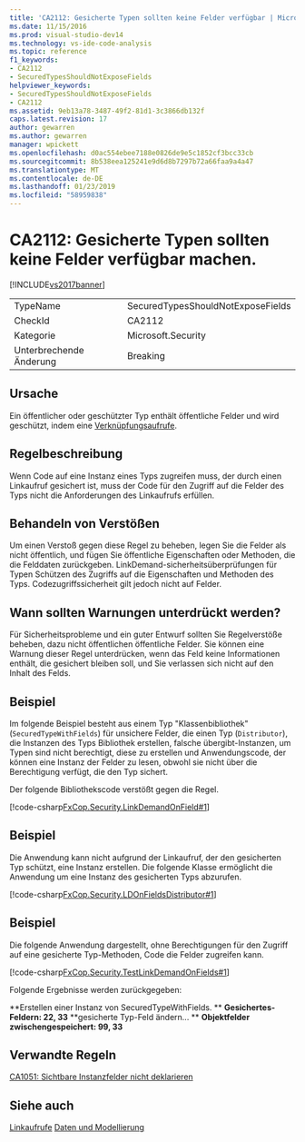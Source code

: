 ```yaml
---
title: 'CA2112: Gesicherte Typen sollten keine Felder verfügbar | Microsoft-Dokumentation'
ms.date: 11/15/2016
ms.prod: visual-studio-dev14
ms.technology: vs-ide-code-analysis
ms.topic: reference
f1_keywords:
- CA2112
- SecuredTypesShouldNotExposeFields
helpviewer_keywords:
- SecuredTypesShouldNotExposeFields
- CA2112
ms.assetid: 9eb13a78-3487-49f2-81d1-3c3866db132f
caps.latest.revision: 17
author: gewarren
ms.author: gewarren
manager: wpickett
ms.openlocfilehash: d0ac554ebee7188e0826de9e5c1852cf3bcc33cb
ms.sourcegitcommit: 8b538eea125241e9d6d8b7297b72a66faa9a4a47
ms.translationtype: MT
ms.contentlocale: de-DE
ms.lasthandoff: 01/23/2019
ms.locfileid: "58959838"
---
```

# <a name="ca2112-secured-types-should-not-expose-fields"></a>CA2112: Gesicherte Typen sollten keine Felder verfügbar machen.
[!INCLUDE[vs2017banner](../includes/vs2017banner.md)]

|||
|-|-|
|TypeName|SecuredTypesShouldNotExposeFields|
|CheckId|CA2112|
|Kategorie|Microsoft.Security|
|Unterbrechende Änderung|Breaking|

## <a name="cause"></a>Ursache
 Ein öffentlicher oder geschützter Typ enthält öffentliche Felder und wird geschützt, indem eine [Verknüpfungsaufrufe](http://msdn.microsoft.com/library/a33fd5f9-2de9-4653-a4f0-d9df25082c4d).

## <a name="rule-description"></a>Regelbeschreibung
 Wenn Code auf eine Instanz eines Typs zugreifen muss, der durch einen Linkaufruf gesichert ist, muss der Code für den Zugriff auf die Felder des Typs nicht die Anforderungen des Linkaufrufs erfüllen.

## <a name="how-to-fix-violations"></a>Behandeln von Verstößen
 Um einen Verstoß gegen diese Regel zu beheben, legen Sie die Felder als nicht öffentlich, und fügen Sie öffentliche Eigenschaften oder Methoden, die die Felddaten zurückgeben. LinkDemand-sicherheitsüberprüfungen für Typen Schützen des Zugriffs auf die Eigenschaften und Methoden des Typs. Codezugriffssicherheit gilt jedoch nicht auf Felder.

## <a name="when-to-suppress-warnings"></a>Wann sollten Warnungen unterdrückt werden?
 Für Sicherheitsprobleme und ein guter Entwurf sollten Sie Regelverstöße beheben, dazu nicht öffentlichen öffentliche Felder. Sie können eine Warnung dieser Regel unterdrücken, wenn das Feld keine Informationen enthält, die gesichert bleiben soll, und Sie verlassen sich nicht auf den Inhalt des Felds.

## <a name="example"></a>Beispiel
 Im folgende Beispiel besteht aus einem Typ "Klassenbibliothek" (`SecuredTypeWithFields`) für unsichere Felder, die einen Typ (`Distributor`), die Instanzen des Typs Bibliothek erstellen, falsche übergibt-Instanzen, um Typen sind nicht berechtigt, diese zu erstellen und Anwendungscode, der können eine Instanz der Felder zu lesen, obwohl sie nicht über die Berechtigung verfügt, die den Typ sichert.

 Der folgende Bibliothekscode verstößt gegen die Regel.

 [!code-csharp[FxCop.Security.LinkDemandOnField#1](../snippets/csharp/VS_Snippets_CodeAnalysis/FxCop.Security.LinkDemandOnField/cs/FxCop.Security.LinkDemandOnField.cs#1)]

## <a name="example"></a>Beispiel
 Die Anwendung kann nicht aufgrund der Linkaufruf, der den gesicherten Typ schützt, eine Instanz erstellen. Die folgende Klasse ermöglicht die Anwendung um eine Instanz des gesicherten Typs abzurufen.

 [!code-csharp[FxCop.Security.LDOnFieldsDistributor#1](../snippets/csharp/VS_Snippets_CodeAnalysis/FxCop.Security.LDOnFieldsDistributor/cs/FxCop.Security.LDOnFieldsDistributor.cs#1)]

## <a name="example"></a>Beispiel
 Die folgende Anwendung dargestellt, ohne Berechtigungen für den Zugriff auf eine gesicherte Typ-Methoden, Code die Felder zugreifen kann.

 [!code-csharp[FxCop.Security.TestLinkDemandOnFields#1](../snippets/csharp/VS_Snippets_CodeAnalysis/FxCop.Security.TestLinkDemandOnFields/cs/FxCop.Security.TestLinkDemandOnFields.cs#1)]

 Folgende Ergebnisse werden zurückgegeben:

 **Erstellen einer Instanz von SecuredTypeWithFields. ** 
 **Gesichertes-Feldern: 22, 33**
**gesicherte Typ-Feld ändern... ** 
 **Objektfelder zwischengespeichert: 99, 33**
## <a name="related-rules"></a>Verwandte Regeln
 [CA1051: Sichtbare Instanzfelder nicht deklarieren](../code-quality/ca1051-do-not-declare-visible-instance-fields.md)

## <a name="see-also"></a>Siehe auch
 [Linkaufrufe](http://msdn.microsoft.com/library/a33fd5f9-2de9-4653-a4f0-d9df25082c4d) [Daten und Modellierung](http://msdn.microsoft.com/library/8c37635d-e2c1-4b64-a258-61d9e87405e6)
